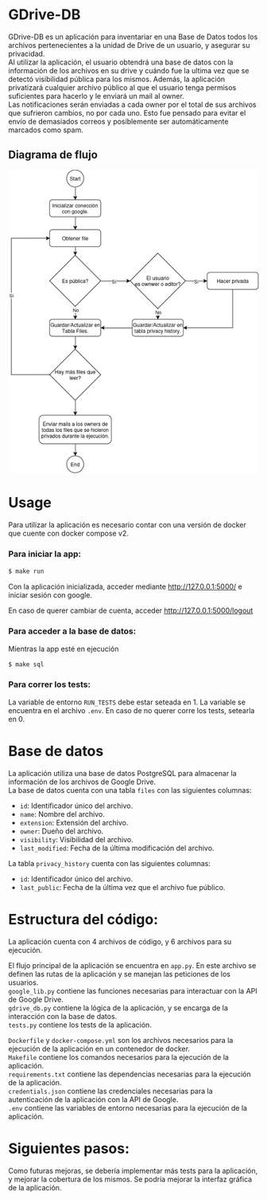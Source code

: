# GDrive-DB
GDrive-DB es un aplicación para inventariar en una Base de Datos todos los archivos pertenecientes a la unidad de Drive de un usuario, y asegurar su privacidad. \
Al utilizar la aplicación, el usuario obtendrá una base de datos con la información de los archivos en su drive y cuándo fue la ultima vez que se detectó visibilidad pública para los mismos. Además, la aplicación privatizará cualquier archivo público al que el usuario tenga permisos suficientes para hacerlo y le enviará un mail al owner.\
Las notificaciones serán enviadas a cada owner por el total de sus archivos que sufrieron cambios, no por cada uno. Esto fue pensado para evitar el envío de demasiados correos y posiblemente 
ser automáticamente marcados como spam.

## Diagrama de flujo
![Diagrama de flujo](flow_chart.png)

# Usage
Para utilizar la aplicación es necesario contar con una versión de docker que cuente con docker compose v2.
### Para iniciar la app:
```bash
$ make run
```

Con la aplicación inicializada, acceder mediante http://127.0.0.1:5000/ e iniciar sesión con google.

En caso de querer cambiar de cuenta, acceder  http://127.0.0.1:5000/logout

### Para acceder a la base de datos:
Mientras la app esté en ejecución
```bash
$ make sql
```

### Para correr los tests:
La variable de entorno `RUN_TESTS` debe estar seteada en 1. La variable se encuentra en el archivo `.env`. En caso de no querer corre los tests, setearla en 0.

# Base de datos
La aplicación utiliza una base de datos PostgreSQL para almacenar la información de los archivos de Google Drive. \
La base de datos cuenta con una tabla `files` con las siguientes columnas:
- `id`: Identificador único del archivo.
- `name`: Nombre del archivo.
- `extension`: Extensión del archivo.
- `owner`: Dueño del archivo.
- `visibility`: Visibilidad del archivo.
- `last_modified`: Fecha de la última modificación del archivo.

La tabla `privacy_history` cuenta con las siguientes columnas:
- `id`: Identificador único del archivo.
- `last_public`: Fecha de la última vez que el archivo fue público.


# Estructura del código:
La aplicación cuenta con 4 archivos de código, y 6 archivos para su ejecución.

El flujo principal de la aplicación se encuentra en `app.py`. En este archivo se definen las rutas de la aplicación y se manejan las peticiones de los usuarios. \
`google_lib.py` contiene las funciones necesarias para interactuar con la API de Google Drive. \
`gdrive_db.py` contiene la lógica de la aplicación, y se encarga de la interacción con la base de datos. \
`tests.py` contiene los tests de la aplicación.

`Dockerfile` y `docker-compose.yml` son los archivos necesarios para la ejecución de la aplicación en un contenedor de docker. \
`Makefile` contiene los comandos necesarios para la ejecución de la aplicación. \
`requirements.txt` contiene las dependencias necesarias para la ejecución de la aplicación. \
`credentials.json` contiene las credenciales necesarias para la autenticación de la aplicación con la API de Google. \
`.env` contiene las variables de entorno necesarias para la ejecución de la aplicación.

# Siguientes pasos:
Como futuras mejoras, se debería implementar más tests para la aplicación, y mejorar la cobertura de los mismos. Se podría mejorar la interfaz gráfica de la aplicación.
